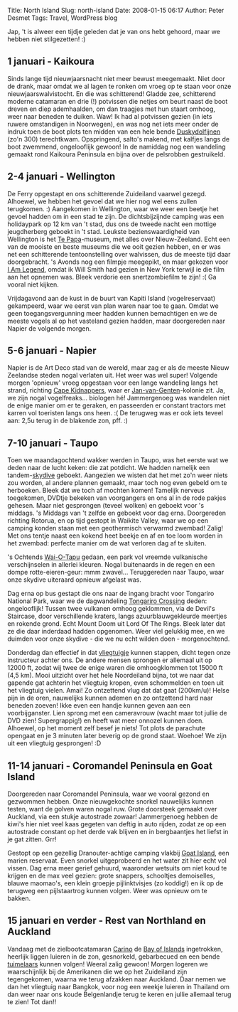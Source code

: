 Title: North Island
Slug: north-island
Date: 2008-01-15 06:17
Author: Peter Desmet
Tags: Travel, WordPress blog

Jap, 't is alweer een tijdje geleden dat je van ons hebt gehoord, maar we hebben niet stilgezetten! :)

## 1 januari - Kaikoura

Sinds lange tijd nieuwjaarsnacht niet meer bewust meegemaakt. Niet door de drank, maar omdat we al lagen te ronken om vroeg op te staan voor onze nieuwjaarswalvistocht. En die was schitterend! Gladde zee, schitterend moderne catamaran en drie (!) potvissen die netjes om beurt naast de boot dreven en diep ademhaalden, om dan traagjes met hun staart omhoog, weer naar beneden te duiken. Waw! Ik had al potvissen gezien (in iets ruwere omstandigen in Noorwegen), en was nog net iets meer onder de indruk toen de boot plots ten midden van een hele bende [Duskydolfijnen](http://en.wikipedia.org/wiki/Dusky_Dolphin) (zo'n 300) terechtkwam. Opspringend, salto's makend, met kalfjes langs de boot zwemmend, ongelooflijk gewoon! In de namiddag nog een wandeling gemaakt rond Kaikoura Peninsula en bijna over de pelsrobben gestruikeld.

## 2-4 januari - Wellington

De Ferry opgestapt en ons schitterende Zuideiland vaarwel gezegd. Alhoewel, we hebben het gevoel dat we hier nog wel eens zullen terugkomen. :) Aangekomen in Wellington, waar we weer een beetje het gevoel hadden om in een stad te zijn. De dichtsbijzijnde camping was een holidaypark op 12 km van 't stad, dus ons de tweede nacht een mottige jeugdherberg geboekt in 't stad. Leukste bezienswaardigheid van Wellington is het [Te Papa](http://en.wikipedia.org/wiki/Museum_of_New_Zealand_Te_Papa_Tongarewa)-museum, met alles over Nieuw-Zeeland. Echt een van de mooiste en beste museums die we ooit gezien hebben, en er was net een schitterende tentoonstelling over walvissen, dus de meeste tijd daar doorgebracht. 's Avonds nog een filmpje meegepikt, en maar gekozen voor [I Am Legend](http://en.wikipedia.org/wiki/I_Am_Legend_%28film%29), omdat ik Will Smith had gezien in New York terwijl ie die film aan het opnemen was. Bleek verdorie een snertzombiefilm te zijn! :( Ga vooral niet kijken.

Vrijdagavond aan de kust in de buurt van Kapiti Island (vogelreservaat) gekampeerd, waar we eerst van plan waren naar toe te gaan. Omdat we geen toegangsvergunning meer hadden kunnen bemachtigen en we de meeste vogels al op het vasteland gezien hadden, maar doorgereden naar Napier de volgende morgen.

## 5-6 januari - Napier

Napier is de Art Deco stad van de wereld, maar zag er als de meeste Nieuw Zeelandse steden nogal verlaten uit. Het weer was wel super! Volgende morgen 'opnieuw' vroeg opgestaan voor een lange wandeling langs het strand, richting [Cape Kidnappers](http://en.wikipedia.org/wiki/Cape_Kidnappers), waar er [Jan-van-Genten](http://en.wikipedia.org/wiki/Gannet)-kolonie zit. Ja, we zijn nogal vogelfreaks... biologen hé! Jammergenoeg was wandelen niet de enige manier om er te geraken, en passeerden er constant tractors met karren vol toeristen langs ons heen. :( De terugweg was er ook iets teveel aan: 2,5u terug in de blakende zon, pff. :)

## 7-10 januari - Taupo

Toen we maandagochtend wakker werden in Taupo, was het eerste wat we deden naar de lucht keken: die zat potdicht. We hadden namelijk een tandem-[skydive](http://en.wikipedia.org/wiki/Skydive) geboekt. Aangezien we wisten dat het met zo'n weer niets zou worden, al andere plannen gemaakt, maar toch nog even gebeld om te herboeken. Bleek dat we toch af mochten komen! Tamelijk nerveus toegekomen, DVDtje bekeken van voorgangers en ons al in de rode pakjes gehesen. Maar niet gesprongen (teveel wolken) en geboekt voor 's middags. 's Middags van 't zelfde en geboekt voor dag erna. Doorgereden richting Rotorua, en op tijd gestopt in Waikite Valley, waar we op een camping konden staan met een geothermisch verwarmd zwembad! Zalig! Met ons tentje naast een kokend heet beekje en af en toe loom worden in het zwembad: perfecte manier om de wat verloren dag af te sluiten.

's Ochtends [Wai-O-Tapu](http://en.wikipedia.org/wiki/Wai-O-Tapu) gedaan, een park vol vreemde vulkanische verschijnselen in allerlei kleuren. Nogal buitenaards in de regen en een dompe rotte-eieren-geur: mmm zwavel... Teruggereden naar Taupo, waar onze skydive uiteraard opnieuw afgelast was.

Dag erna op bus gestapt die ons naar de ingang bracht voor Tongariro National Park, waar we de dagwandeling [Tongariro Crossing](http://en.wikipedia.org/wiki/Tongariro_Crossing) deden: ongelooflijk! Tussen twee vulkanen omhoog geklommen, via de Devil's Staircase, door verschillende kraters, langs azuurblauwgekleurde meertjes en rokende grond. Echt Mount Doom uit Lord Of The Rings. Bleek later dat ze die daar inderdaad hadden opgenomen. Weer viel gelukkig mee, en we duimden voor onze skydive - die we nu echt wilden doen - morgenochtend.

Donderdag dan effectief in dat [vliegtuigje](http://www.freefall.net.nz/) kunnen stappen, dicht tegen onze instructeur achter ons. De andere mensen sprongen er allemaal uit op 12000 ft, zodat wij twee de enige waren die omhoogklommen tot 15000 ft (4,5 km). Mooi uitzicht over het hele Noordeiland bijna, tot we naar dat gapende gat achterin het vliegtuig kropen, even schommelden en toen uit het vliegtuig vielen. Amai! Zo ontzettend vlug dat dat gaat (200km/u)! Helse pijn in de oren, nauwelijks kunnen ademen en zo ontzettend hard naar beneden zoeven! Ikke even een handje kunnen geven aan een voorbijganster. Lien sprong met een cameravrouw (wacht maar tot jullie de DVD zien! Supergrappig!) en heeft wat meer onnozel kunnen doen. Alhoewel, op het moment zelf besef je niets! Tot plots de parachute opengaat en je 3 minuten later beverig op de grond staat. Woehoe! We zijn uit een vliegtuig gesprongen! :D

## 11-14 januari - Coromandel Peninsula en Goat Island

Doorgereden naar Coromandel Peninsula, waar we vooral gezond en gezwommen hebben. Onze nieuwgekochte snorkel nauwelijks kunnen testen, want de golven waren nogal ruw. Grote doorsteek gemaakt over Auckland, via een stukje autostrade zowaar! Jammergenoeg hebben de kiwi's hier niet veel kaas gegeten van deftig in auto rijden, zodat ze op een autostrade constant op het derde vak blijven en in bergbaantjes het liefst in je gat zitten. Grr!

Gestopt op een gezellig Dranouter-achtige camping vlakbij [Goat Island](http://en.wikipedia.org/wiki/Goat_Island_%28Auckland%29), een marien reservaat. Even snorkel uitgeprobeerd en het water zit hier echt vol vissen. Dag erna meer gerief gehuurd, waaronder wetsuits om niet koud te krijgen en de max veel gezien: grote snappers, schooltjes demoiselles, blauwe maomao's, een klein groepje pijlinktvisjes (zo koddig!) en ik op de terugweg een pijlstaartrog kunnen volgen. Weer was opnieuw om te bakken.

## 15 januari en verder - Rest van Northland en Auckland

Vandaag met de zielbootcatamaran [Carino](http://www.sailingdolphins.co.nz/) de [Bay of Islands](http://en.wikipedia.org/wiki/Bay_of_islands) ingetrokken, heerlijk liggen luieren in de zon, gesnorkeld, gebarbecued en een bende [tuimelaars](http://en.wikipedia.org/wiki/Bottlenose_Dolphin) kunnen volgen! Weeral zalig gewoon! Morgen logeren we waarschijnlijk bij de Amerikanen die we op het Zuideiland zijn tegengekomen, waarna we terug afzakken naar Auckland. Daar nemen we dan het vliegtuig naar Bangkok, voor nog een weekje luieren in Thailand om dan weer naar ons koude Belgenlandje terug te keren en jullie allemaal terug te zien! Tot dan!!